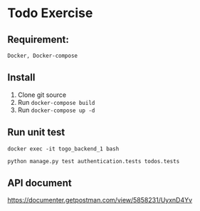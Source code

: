 # Todo Exercise

## Requirement:
````
Docker, Docker-compose
````

## Install
1. Clone git source
2. Run `docker-compose build`
3. Run `docker-compose up -d`


## Run unit test

```commandline
docker exec -it togo_backend_1 bash

python manage.py test authentication.tests todos.tests
```

## API document
https://documenter.getpostman.com/view/5858231/UyxnD4Yv